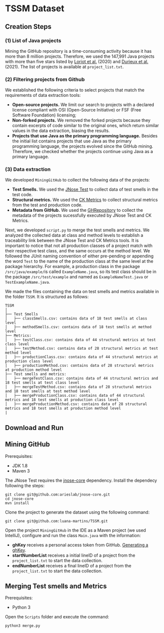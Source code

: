 # TSSM Dataset

## Creation Steps

### (1) List of Java projects
Mining the GitHub repository is a time-consuming activity because it has more than 8 million projects. Therefore, we used the 147,991 Java projects with more than five stars listed by [Loriot et al.](https://arxiv.org/abs/1904.01754) (2020) and [Durieux et al.](https://arxiv.org/abs/2103.09672) (2021). The list of projects is available at ```project_list.txt```. 

### (2) Filtering projects from Github
We established the following criteria to select projects that match the requirements of data extraction tools:
* **Open-source projects.** We limit our search to projects with a declared license
compliant with OSI (Open-Source Initiative) or FSF (Free Software Foundation) licensing;
* **Non-forked projects.** We removed the forked projects because they contain excerpts of code similar to the original ones, which return similar values in the data extraction, biasing the results.
* **Projects that use Java as the primary programming language.** Besides the initial list contains projects that use Java as the primary programming language, the projects evolved since the GitHub mining. Therefore, we checked whether the projects continue using Java as a primary language. 


### (3) Data extraction
We developed `MiningGitHub` to collect the following data of the projects:
* **Test Smells.** We used the [JNose Test](https://jnosetest.github.io/) to collect data of test smells in the test code. 
* **Structural metrics.** We used the [CK Metrics](https://github.com/mauricioaniche/ck) to collect structural metrics from the test and production code.
* **Metadata from GitHub.** We used the [GHRepository](https://github-api.kohsuke.org/apidocs/index.html) to collect the metadata of the projects sucessfully executed by JNose Test and CK Metrics. 

Next, we developed `script.py` to merge the test smells and metrics. We analyzed the collected data at class and method levels to establish a traceability link between the JNose Test and CK Metrics tools. It is important to notice that not all production classes of a project match with their respective test class, and the same occurs at the method level. We followed the JUnit naming convention of either pre-pending or appending the word ``Test`` to the name of the production class at the same level at the package hierarchy. For example, a production class in the package ``/src/java/example/``is called ``ExampleName.java``, so its test class should be in the package ``/src/test/example`` and named as ``ExampleNameTest.java`` or ``TestExampleName.java``.

We made the files containing the data on test smells and metrics available in the folder ```TSSM```. It is structured as follows:

```
TSSM
│
├── Test Smells
│   ├── classSmells.csv: contains data of 18 test smells at class level
│   ├── methodSmells.csv: contains data of 18 test smells at method level
├── Metrics: 
│   ├── testClass.csv: contains data of 44 structural metrics at test class level
│   ├── testMethod.csv: contains data of 28 structural metrics at test method level 
│   ├── productionClass.csv: contains data of 44 structural metrics at production class level
│   ├── productionMethod.csv: contains data of 28 structural metrics at production method level 
├── Test smells and metrics:
│   ├── mergeTestClass.csv: contains data of 44 structural metrics and 18 test smells at test class level
│   ├── mergeTestMethod.csv: contains data of 28 structural metrics and 18 test smells at test method level
│   ├── mergeProductionClass.csv: contains data of 44 structural metrics and 18 test smells at production class level
│   ├── mergeProductionMethod.csv: contains data of 28 structural metrics and 18 test smells at production method level
|
```

## Download and Run

## Mining GitHub 

Prerequisites:
 - JDK 1.8 
 - Maven 3 

The JNose Test requires the [jnose-core](https://github.com/tassiovirginio/jnose-core) dependency. Install the dependecy following the steps: 

```shell
git clone git@github.com:arieslab/jnose-core.git
cd jnose-core
mvn install
```
Clone the project to generate the dataset using the following command:

```shell
git clone git@github.com:luana-martins/TSSM.git
```

Open the project ```MiningGitHub``` in the IDE as a Maven project (we used IntelliJ), configure and run the class ```Main.java``` with the information:
* **ghKey** receives a personal access token from GitHub. [Generating a ghKey](https://github.com/settings/tokens).
* **startNumberList** receives a initial lineID of a project from the ```project_list.txt``` to start the data collection. 
* **endNumberList** receives a final lineID of a project from the ```project_list.txt``` to start the data collection. 

## Merging Test smells and Metrics

Prerequisites:
 - Python 3

Open the ```Scripts``` folder and execute the command:
```shell
python3 merge.py
```
